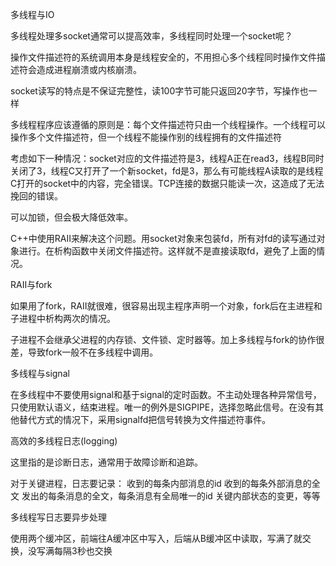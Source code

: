 多线程与IO

多线程处理多socket通常可以提高效率，多线程同时处理一个socket呢？

操作文件描述符的系统调用本身是线程安全的，不用担心多个线程同时操作文件描述符会造成进程崩溃或内核崩溃。

socket读写的特点是不保证完整性，读100字节可能只返回20字节，写操作也一样

多线程程序应该遵循的原则是：每个文件描述符只由一个线程操作。一个线程可以操作多个文件描述符，但一个线程不能操作别的线程拥有的文件描述符

考虑如下一种情况：socket对应的文件描述符是3，线程A正在read3，线程B同时关闭了3，线程C又打开了一个新socket，fd是3，那么有可能线程A读取的是线程C打开的socket中的内容，完全错误。TCP连接的数据只能读一次，这造成了无法挽回的错误。

可以加锁，但会极大降低效率。

C++中使用RAII来解决这个问题。用socket对象来包装fd，所有对fd的读写通过对象进行。在析构函数中关闭文件描述符。这样就不是直接读取fd，避免了上面的情况。

RAII与fork

如果用了fork，RAII就很难，很容易出现主程序声明一个对象，fork后在主进程和子进程中析构两次的情况。

子进程不会继承父进程的内存锁、文件锁、定时器等。加上多线程与fork的协作很差，导致fork一般不在多线程中调用。

多线程与signal

在多线程中不要使用signal和基于signal的定时函数。不主动处理各种异常信号，只使用默认语义，结束进程。唯一的例外是SIGPIPE，选择忽略此信号。在没有其他替代方式的情况下，采用signalfd把信号转换为文件描述符事件。

高效的多线程日志(logging)

这里指的是诊断日志，通常用于故障诊断和追踪。

对于关键进程，日志要记录：
收到的每条内部消息的id
收到的每条外部消息的全文
发出的每条消息的全文，每条消息有全局唯一的id
关键内部状态的变更，等等

多线程写日志要异步处理

使用两个缓冲区，前端往A缓冲区中写入，后端从B缓冲区中读取，写满了就交换，没写满每隔3秒也交换